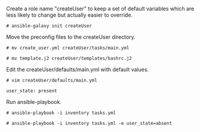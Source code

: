 Create a role name "createUser" to keep a set of default variables which are less likely to change but actually easier to override.
```
# ansible-galaxy init createUser
```
Move the preconfig files to the createUser directory.
```
# mv create_user.yml createUser/tasks/main.yml

# mv template.j2 createUser/templates/bashrc.j2
```
Edit the createUser/defaults/main.yml with default values.
```
# vim createUser/defaults/main.yml

user_state: present
```
Run ansible-playbook.
```
# ansible-playbook -i inventory tasks.yml

# ansible-playbook -i inventory tasks.yml -e user_state=absent
```
